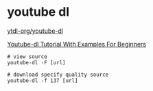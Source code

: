 # youtube dl

[ytdl-org/youtube-dl](https://github.com/ytdl-org/youtube-dl)

[Youtube-dl Tutorial With Examples For Beginners](https://ostechnix.com/youtube-dl-tutorial-with-examples-for-beginners/)


```shell
# view source
youtube-dl -F [url]

# download specify quality source
youtube-dl -f 137 [url]
```
